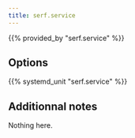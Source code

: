 ```yaml
---
title: serf.service
---
```


{{% provided_by "serf.service" %}}

## Options

{{% systemd_unit "serf.service" %}}

## Additionnal notes

Nothing here.